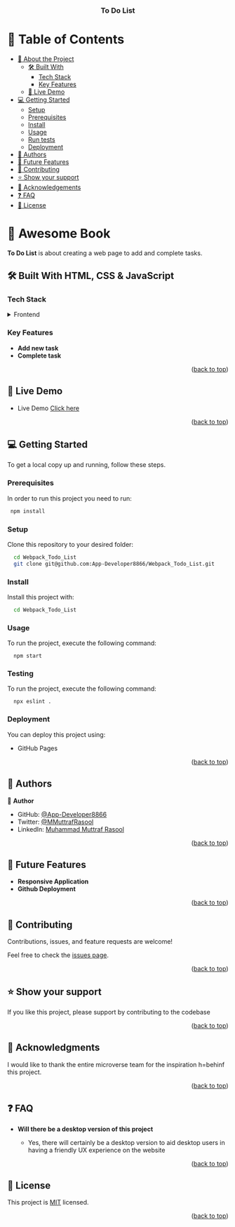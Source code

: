

<a name="readme-top"></a>

<div align="center">

  <h3><b>To Do List</b></h3>

</div>

# 📗 Table of Contents

- [📖 About the Project](#about-project)
  - [🛠 Built With](#built-with)
    - [Tech Stack](#tech-stack)
    - [Key Features](#key-features)
  - [🚀 Live Demo](#live-demo)
- [💻 Getting Started](#getting-started)
  - [Setup](#setup)
  - [Prerequisites](#prerequisites)
  - [Install](#install)
  - [Usage](#usage)
  - [Run tests](#run-tests)
  - [Deployment](#triangular_flag_on_post-deployment)
- [👥 Authors](#authors)
- [🔭 Future Features](#future-features)
- [🤝 Contributing](#contributing)
- [⭐️ Show your support](#support)
- [🙏 Acknowledgements](#acknowledgements)
- [❓ FAQ](#faq)
- [📝 License](#license)

# 📖 Awesome Book<a name="about-project"></a>

**To Do List** is about creating a web page to add and complete tasks.
## 🛠 Built With <a name="built-with"> HTML, CSS & JavaScript</a>

### Tech Stack <a name="tech-stack"></a>

<details>
  <summary>Frontend</summary>
  <ul>
    <li>HTML</li>
    <li>CSS</li>
    <li>JavaScript</li>
  </ul>
</details>


### Key Features <a name="key-features"></a>

- **Add new task**
- **Complete task**

<p align="right">(<a href="#readme-top">back to top</a>)</p>


## 🚀 Live Demo <a name="live-demo"></a>

- Live Demo [Click here](https://app-developer8866.github.io/Webpack_Todo_List/)


<p align="right">(<a href="#readme-top">back to top</a>)</p>


## 💻 Getting Started <a name="getting-started"></a>

To get a local copy up and running, follow these steps.

### Prerequisites

In order to run this project you need to run:


```sh
 npm install
```


### Setup

Clone this repository to your desired folder:


```sh
  cd Webpack_Todo_List
  git clone git@github.com:App-Developer8866/Webpack_Todo_List.git
```

### Install

Install this project with:



```sh
  cd Webpack_Todo_List
```


### Usage

To run the project, execute the following command:


```
  npm start
```

### Testing

To run the project, execute the following command:

```
  npx eslint .
```

### Deployment

You can deploy this project using:

- GitHub Pages


<p align="right">(<a href="#readme-top">back to top</a>)</p>

## 👥 Authors <a name="authors"></a>

👤 **Author**

- GitHub: [@App-Developer8866](https://github.com/App-Developer8866/)
- Twitter: [@MMuttrafRasool](https://twitter.com/MMuttrafRasool)
- LinkedIn: [Muhammad Muttraf Rasool](https://www.linkedin.com/in/muhammad-muttraf-rasool-421819202)


<p align="right">(<a href="#readme-top">back to top</a>)</p>


## 🔭 Future Features <a name="future-features"></a>

- **Responsive Application**
- **Github Deployment**

<p align="right">(<a href="#readme-top">back to top</a>)</p>


## 🤝 Contributing <a name="contributing"></a>

Contributions, issues, and feature requests are welcome!

Feel free to check the [issues page](../../issues/).

<p align="right">(<a href="#readme-top">back to top</a>)</p>


## ⭐️ Show your support <a name="support"></a>

If you like this project, please support by contributing to the codebase

<p align="right">(<a href="#readme-top">back to top</a>)</p>

## 🙏 Acknowledgments <a name="acknowledgements"></a>

I would like to thank the entire microverse team for the inspiration h=behinf this project.

<p align="right">(<a href="#readme-top">back to top</a>)</p>

## ❓ FAQ <a name="faq"></a>

- **Will there be a desktop version of this project**

  - Yes, there will certainly be a desktop version to aid desktop users in having a friendly UX experience on the website


<p align="right">(<a href="#readme-top">back to top</a>)</p>


## 📝 License <a name="license"></a>

This project is [MIT](./LICENSE) licensed.


<p align="right">(<a href="#readme-top">back to top</a>)</p>
